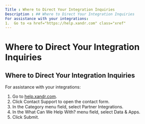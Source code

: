 ```yaml
---
Title : Where to Direct Your Integration Inquiries
Description : ## Where to Direct Your Integration Inquiries
For assistance with your integrations:
1.  Go to <a href="https://help.xandr.com" class="xref"
---
```



# Where to Direct Your Integration Inquiries





## Where to Direct Your Integration Inquiries

For assistance with your integrations:

1.  Go to <a href="https://help.xandr.com" class="xref"
    target="_blank">help.xandr.com</a>.
2.  Click Contact Support to open the
    contact form.
3.  In the Category menu field,
    select Partner Integrations.
4.  In the What Can We Help With?
    menu field, select Data & Apps.
5.  Click Submit. 






